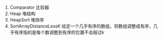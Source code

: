 1. Comparator 
   比较器
2. Heap 
   堆结构
3. HeapSort 
   堆排序
4. SortArrayDistanceLessK 
   给定一个几乎有序的数组，将数组调整成有序，几乎有序指的是每个数调整到有序的位置不会超过k